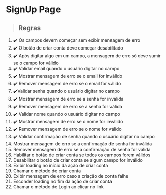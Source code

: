 # SignUp Page

> ## Regras

1. ✔️ Os campos devem começar sem exibir mensagem de erro
2. ✔️ O botão de criar conta deve começar desabilitado
3. ✔️ Após digitar algo em um campo, a mensagem de erro só deve sumir se o campo for válido
4. ✔️ Validar email quando o usuário digitar no campo
5. ✔️ Mostrar mensagem de erro se o email for inválido
6. ✔️ Remover mensagem de erro se o email for válido
7. ✔️Validar senha quando o usuário digitar no campo
8. ✔️ Mostrar mensagem de erro se a senha for inválida
9. ✔️ Remover mensagem de erro se a senha for válida
10. ✔️ Validar nome quando o usuário digitar no campo
11. ✔️ Mostrar mensagem de erro se o nome for inválido
12. ✔️ Remover mensagem de erro se o nome for válido
13. ✔️ Validar confirmação de senha quando o usuário digitar no campo
14. Mostrar mensagem de erro se a confirmação de senha for inválida
15. Remover mensagem de erro se a confirmação de senha for válida
16. Habilitar o botão de criar conta se todos os campos forem válidos
17. Desabilitar o botão de criar conta se algum campo for inválido
18. Exibir loading no início da ação de criar conta
19. Chamar o método de criar conta
20. Exibir mensagem de erro caso a criação de conta falhe
21. Esconder loading no fim da ação de criar conta
22. Chamar o método de Login ao clicar no link